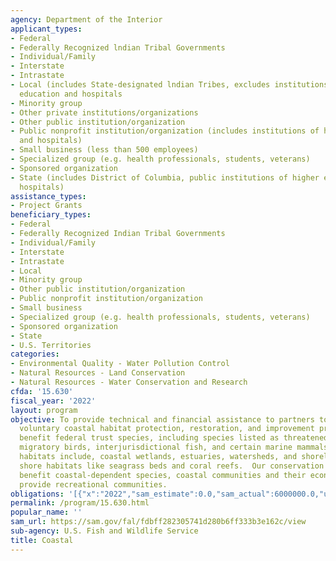```yaml
---
agency: Department of the Interior
applicant_types:
- Federal
- Federally Recognized lndian Tribal Governments
- Individual/Family
- Interstate
- Intrastate
- Local (includes State-designated lndian Tribes, excludes institutions of higher
  education and hospitals
- Minority group
- Other private institutions/organizations
- Other public institution/organization
- Public nonprofit institution/organization (includes institutions of higher education
  and hospitals)
- Small business (less than 500 employees)
- Specialized group (e.g. health professionals, students, veterans)
- Sponsored organization
- State (includes District of Columbia, public institutions of higher education and
  hospitals)
assistance_types:
- Project Grants
beneficiary_types:
- Federal
- Federally Recognized Indian Tribal Governments
- Individual/Family
- Interstate
- Intrastate
- Local
- Minority group
- Other public institution/organization
- Public nonprofit institution/organization
- Small business
- Specialized group (e.g. health professionals, students, veterans)
- Sponsored organization
- State
- U.S. Territories
categories:
- Environmental Quality - Water Pollution Control
- Natural Resources - Land Conservation
- Natural Resources - Water Conservation and Research
cfda: '15.630'
fiscal_year: '2022'
layout: program
objective: To provide technical and financial assistance to partners to implement
  voluntary coastal habitat protection, restoration, and improvement projects that
  benefit federal trust species, including species listed as threatened or endangered,
  migratory birds, interjurisdictional fish, and certain marine mammals.  Coastal
  habitats include, coastal wetlands, estuaries, watersheds, and shorelines, and near
  shore habitats like seagrass beds and coral reefs.  Our conservation investments
  benefit coastal-dependent species, coastal communities and their economies, and
  provide recreational communities.
obligations: '[{"x":"2022","sam_estimate":0.0,"sam_actual":6000000.0,"usa_spending_actual":12351833.21},{"x":"2023","sam_estimate":6000000.0,"sam_actual":0.0,"usa_spending_actual":6139601.04},{"x":"2024","sam_estimate":6000000.0,"sam_actual":0.0,"usa_spending_actual":0.0}]'
permalink: /program/15.630.html
popular_name: ''
sam_url: https://sam.gov/fal/fdbff282305741d280b6ff333b3e162c/view
sub-agency: U.S. Fish and Wildlife Service
title: Coastal
---
```

